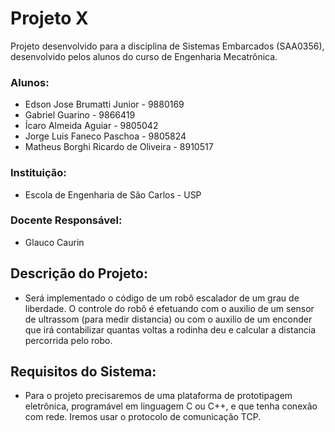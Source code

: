 # Projeto X

Projeto desenvolvido para a disciplina de Sistemas Embarcados (SAA0356), desenvolvido pelos alunos do curso de Engenharia Mecatrônica.

### Alunos:

* Edson Jose Brumatti Junior - 9880169
* Gabriel Guarino - 9866419
* Ícaro Almeida Aguiar - 9805042
* Jorge Luis Faneco Paschoa - 9805824
* Matheus Borghi Ricardo de Oliveira - 8910517

### Instituição:
* Escola de Engenharia de São Carlos - USP

### Docente Responsável:
* Glauco Caurin

## Descrição do Projeto:
* Será implementado o código de um robô escalador de um grau de liberdade. O controle do robô é efetuando com o auxilio de um sensor de ultrassom (para medir distancia) ou com o auxilio de um enconder que irá contabilizar quantas voltas a rodinha deu e calcular a distancia percorrida pelo robo.

## Requisitos do Sistema:
* Para o projeto precisaremos de uma plataforma de prototipagem eletrônica, programável em linguagem C ou C++, e que tenha conexão com rede. Iremos usar o protocolo de comunicação TCP.
